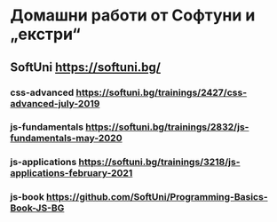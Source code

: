 # Домашни работи от Софтуни и „екстри“

## SoftUni <https://softuni.bg/>

### css-advanced <https://softuni.bg/trainings/2427/css-advanced-july-2019>

### js-fundamentals <https://softuni.bg/trainings/2832/js-fundamentals-may-2020>

### js-applications <https://softuni.bg/trainings/3218/js-applications-february-2021>

### js-book <https://github.com/SoftUni/Programming-Basics-Book-JS-BG>
